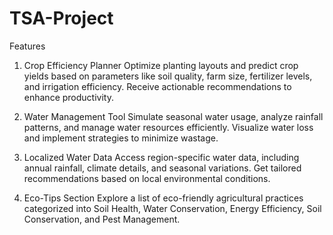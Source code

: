 # TSA-Project
Features
1. Crop Efficiency Planner
Optimize planting layouts and predict crop yields based on parameters like soil quality, farm size, fertilizer levels, and irrigation efficiency. Receive actionable recommendations to enhance productivity.

2. Water Management Tool
Simulate seasonal water usage, analyze rainfall patterns, and manage water resources efficiently. Visualize water loss and implement strategies to minimize wastage.

3. Localized Water Data
Access region-specific water data, including annual rainfall, climate details, and seasonal variations. Get tailored recommendations based on local environmental conditions.

4. Eco-Tips Section
Explore a list of eco-friendly agricultural practices categorized into Soil Health, Water Conservation, Energy Efficiency, Soil Conservation, and Pest Management.

